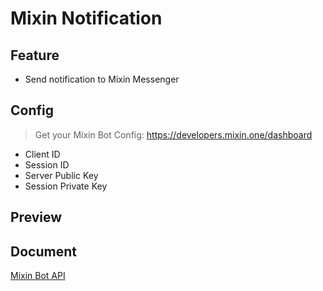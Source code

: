 # Mixin Notification


## Feature

- Send notification to Mixin Messenger

## Config

> Get your Mixin Bot Config: https://developers.mixin.one/dashboard

- Client ID
- Session ID
- Server Public Key
- Session Private Key


## Preview

## Document  

[Mixin Bot API](https://developers.mixin.one/dashboard)

